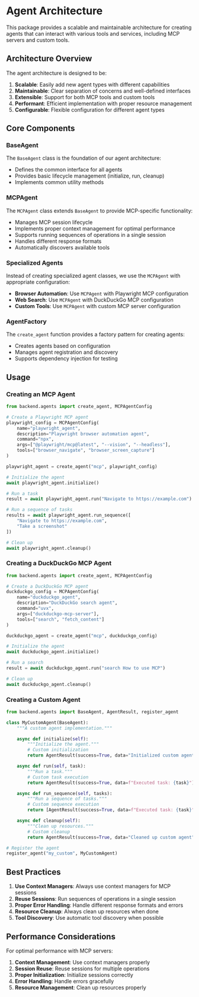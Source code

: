 # Agent Architecture

This package provides a scalable and maintainable architecture for creating agents that can interact with various tools and services, including MCP servers and custom tools.

## Architecture Overview

The agent architecture is designed to be:

1. **Scalable**: Easily add new agent types with different capabilities
2. **Maintainable**: Clear separation of concerns and well-defined interfaces
3. **Extensible**: Support for both MCP tools and custom tools
4. **Performant**: Efficient implementation with proper resource management
5. **Configurable**: Flexible configuration for different agent types

## Core Components

### BaseAgent

The `BaseAgent` class is the foundation of our agent architecture:

- Defines the common interface for all agents
- Provides basic lifecycle management (initialize, run, cleanup)
- Implements common utility methods

### MCPAgent

The `MCPAgent` class extends `BaseAgent` to provide MCP-specific functionality:

- Manages MCP session lifecycle
- Implements proper context management for optimal performance
- Supports running sequences of operations in a single session
- Handles different response formats
- Automatically discovers available tools

### Specialized Agents

Instead of creating specialized agent classes, we use the `MCPAgent` with appropriate configuration:

- **Browser Automation**: Use `MCPAgent` with Playwright MCP configuration
- **Web Search**: Use `MCPAgent` with DuckDuckGo MCP configuration
- **Custom Tools**: Use `MCPAgent` with custom MCP server configuration

### AgentFactory

The `create_agent` function provides a factory pattern for creating agents:

- Creates agents based on configuration
- Manages agent registration and discovery
- Supports dependency injection for testing

## Usage

### Creating an MCP Agent

```python
from backend.agents import create_agent, MCPAgentConfig

# Create a Playwright MCP agent
playwright_config = MCPAgentConfig(
    name="playwright_agent",
    description="Playwright browser automation agent",
    command="npx",
    args=["@playwright/mcp@latest", "--vision", "--headless"],
    tools=["browser_navigate", "browser_screen_capture"]
)

playwright_agent = create_agent("mcp", playwright_config)

# Initialize the agent
await playwright_agent.initialize()

# Run a task
result = await playwright_agent.run("Navigate to https://example.com")

# Run a sequence of tasks
results = await playwright_agent.run_sequence([
    "Navigate to https://example.com",
    "Take a screenshot"
])

# Clean up
await playwright_agent.cleanup()
```

### Creating a DuckDuckGo MCP Agent

```python
from backend.agents import create_agent, MCPAgentConfig

# Create a DuckDuckGo MCP agent
duckduckgo_config = MCPAgentConfig(
    name="duckduckgo_agent",
    description="DuckDuckGo search agent",
    command="uvx",
    args=["duckduckgo-mcp-server"],
    tools=["search", "fetch_content"]
)

duckduckgo_agent = create_agent("mcp", duckduckgo_config)

# Initialize the agent
await duckduckgo_agent.initialize()

# Run a search
result = await duckduckgo_agent.run("search How to use MCP")

# Clean up
await duckduckgo_agent.cleanup()
```

### Creating a Custom Agent

```python
from backend.agents import BaseAgent, AgentResult, register_agent

class MyCustomAgent(BaseAgent):
    """A custom agent implementation."""

    async def initialize(self):
        """Initialize the agent."""
        # Custom initialization
        return AgentResult(success=True, data="Initialized custom agent")

    async def run(self, task):
        """Run a task."""
        # Custom task execution
        return AgentResult(success=True, data=f"Executed task: {task}")

    async def run_sequence(self, tasks):
        """Run a sequence of tasks."""
        # Custom sequence execution
        return [AgentResult(success=True, data=f"Executed task: {task}") for task in tasks]

    async def cleanup(self):
        """Clean up resources."""
        # Custom cleanup
        return AgentResult(success=True, data="Cleaned up custom agent")

# Register the agent
register_agent("my_custom", MyCustomAgent)
```

## Best Practices

1. **Use Context Managers**: Always use context managers for MCP sessions
2. **Reuse Sessions**: Run sequences of operations in a single session
3. **Proper Error Handling**: Handle different response formats and errors
4. **Resource Cleanup**: Always clean up resources when done
5. **Tool Discovery**: Use automatic tool discovery when possible

## Performance Considerations

For optimal performance with MCP servers:

1. **Context Management**: Use context managers properly
2. **Session Reuse**: Reuse sessions for multiple operations
3. **Proper Initialization**: Initialize sessions correctly
4. **Error Handling**: Handle errors gracefully
5. **Resource Management**: Clean up resources properly
